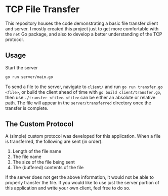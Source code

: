 # TCP File Transfer
This repository houses the code demonstrating a basic file transfer client and server. 
I mostly created this project just to get more comfortable with the `net` Go package, and also to develop a better understanding of the TCP protocol.

## Usage
Start the server
```bash
go run server/main.go
```

To send a file to the server, navigate to `client/` and run `go run transfer.go <file>`, or build the client ahead of time with `go build client/transfer.go`, then use `./transfer <file>`. 
`<file>` can be either an absolute or relative path. The file will appear in the `server/transferred` directory once the transfer is complete.

## The Custom Protocol
A (simple) custom protocol was developed for this application. When a file is transferred, the following are sent (in order):
1. Length of the file name
2. The file name
3. The size of the file being sent
4. The (buffered) contents of the file

If the server does not get the above information, it would not be able to properly transfer the file. If you would like to use just the server portion of this application and write your own client, feel free to do so. 

